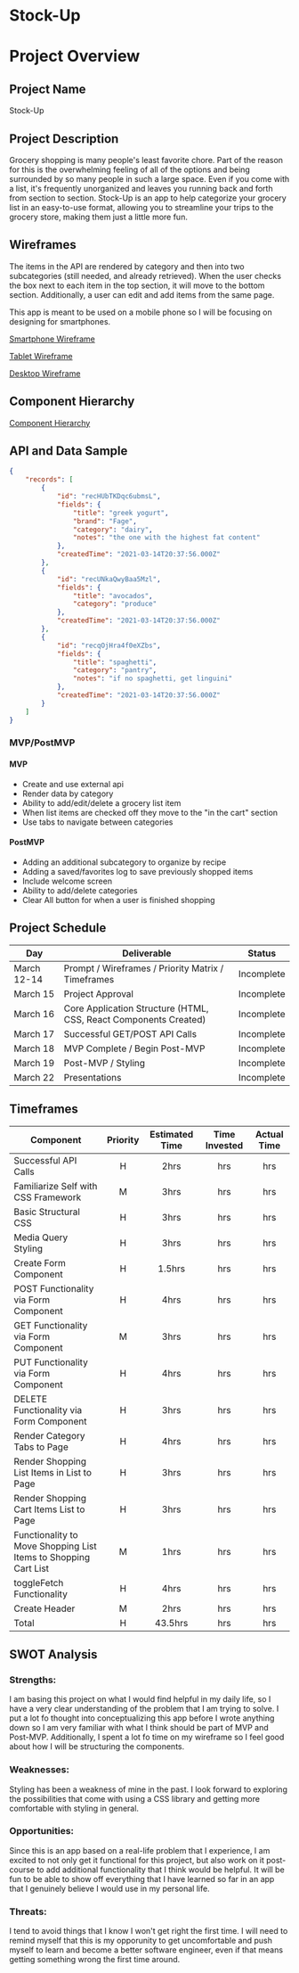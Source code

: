 # Stock-Up

# Project Overview

## Project Name

Stock-Up

## Project Description

Grocery shopping is many people's least favorite chore. Part of the reason for this is the overwhelming feeling of all of the options and being surrounded by so many people in such a large space. Even if you come with a list, it's frequently unorganized and leaves you running back and forth from section to section. Stock-Up is an app to help categorize your grocery list in an easy-to-use format, allowing you to streamline your trips to the grocery store, making them just a little more fun.

## Wireframes

The items in the API are rendered by category and then into two subcategories (still needed, and already retrieved). When the user checks the box next to each item in the top section, it will move to the bottom section. Additionally, a user can edit and add items from the same page. 

This app is meant to be used on a mobile phone so I will be focusing on designing for smartphones.

[Smartphone Wireframe](https://i.imgur.com/MFSAH7f.png)

[Tablet Wireframe](https://i.imgur.com/qOoPy2b.png)

[Desktop Wireframe](https://i.imgur.com/KLk3oET.png)

## Component Hierarchy
[Component Hierarchy](https://imgur.com/zQWqhri)

## API and Data Sample

```json
{
    "records": [
        {
            "id": "recHUbTKDqc6ubmsL",
            "fields": {
                "title": "greek yogurt",
                "brand": "Fage",
                "category": "dairy",
                "notes": "the one with the highest fat content"
            },
            "createdTime": "2021-03-14T20:37:56.000Z"
        },
        {
            "id": "recUNkaQwyBaa5Mzl",
            "fields": {
                "title": "avocados",
                "category": "produce"
            },
            "createdTime": "2021-03-14T20:37:56.000Z"
        },
        {
            "id": "recqOjHra4f0eXZbs",
            "fields": {
                "title": "spaghetti",
                "category": "pantry",
                "notes": "if no spaghetti, get linguini"
            },
            "createdTime": "2021-03-14T20:37:56.000Z"
        }
    ]
}
```

### MVP/PostMVP

#### MVP 

- Create and use external api 
- Render data by category
- Ability to add/edit/delete a grocery list item
- When list items are checked off they move to the "in the cart" section
- Use tabs to navigate between categories

#### PostMVP  

- Adding an additional subcategory to organize by recipe
- Adding a saved/favorites log to save previously shopped items
- Include welcome screen
- Ability to add/delete categories
- Clear All button for when a user is finished shopping

## Project Schedule

|  Day | Deliverable | Status
|---|---| ---|
|March 12-14| Prompt / Wireframes / Priority Matrix / Timeframes | Incomplete
|March 15| Project Approval | Incomplete
|March 16| Core Application Structure (HTML, CSS, React Components Created) | Incomplete
|March 17| Successful GET/POST API Calls | Incomplete
|March 18| MVP Complete / Begin Post-MVP  | Incomplete
|March 19| Post-MVP / Styling | Incomplete
|March 22| Presentations | Incomplete

## Timeframes


| Component | Priority | Estimated Time | Time Invested | Actual Time |
| --- | :---: |  :---: | :---: | :---: |
| Successful API Calls | H | 2hrs| hrs | hrs |
| Familiarize Self with CSS Framework | M | 3hrs| hrs | hrs |
| Basic Structural CSS | H | 3hrs| hrs | hrs |
| Media Query Styling | H | 3hrs| hrs | hrs |
| Create Form Component | H | 1.5hrs| hrs | hrs |
| POST Functionality via Form Component | H | 4hrs| hrs | hrs |
| GET Functionality via Form Component | M | 3hrs| hrs | hrs |
| PUT Functionality via Form Component | H | 4hrs| hrs | hrs |
| DELETE Functionality via Form Component | H | 3hrs| hrs | hrs |
| Render Category Tabs to Page | H | 4hrs| hrs | hrs |
| Render Shopping List Items in List to Page | H | 3hrs| hrs | hrs |
| Render Shopping Cart Items List to Page | H | 3hrs| hrs | hrs |
| Functionality to Move Shopping List Items to Shopping Cart List | M | 1hrs| hrs | hrs |
| toggleFetch Functionality | H | 4hrs| hrs | hrs |
| Create Header | M | 2hrs| hrs | hrs |
| Total | H | 43.5hrs| hrs | hrs |

## SWOT Analysis

### Strengths:
I am basing this project on what I would find helpful in my daily life, so I have a very clear understanding of the problem that I am trying to solve. I put a lot fo thought into conceptualizing this app before I wrote anything down so I am very familiar with what I think should be part of MVP and Post-MVP. Additionally, I spent a lot fo time on my wireframe so I feel good about how I will be structuring the components.

### Weaknesses:
Styling has been a weakness of mine in the past. I look forward to exploring the possibilities that come with using a CSS library and getting more comfortable with styling in general.

### Opportunities:
Since this is an app based on a real-life problem that I experience, I am excited to not only get it functional for this project, but also work on it post-course to add additional functionality that I think would be helpful. It will be fun to be able to show off everything that I have learned so far in an app that I genuinely believe I would use in my personal life.

### Threats:
I tend to avoid things that I know I won't get right the first time. I will need to remind myself that this is my opporunity to get uncomfortable and push myself to learn and become a better software engineer, even if that means getting something wrong the first time around.
